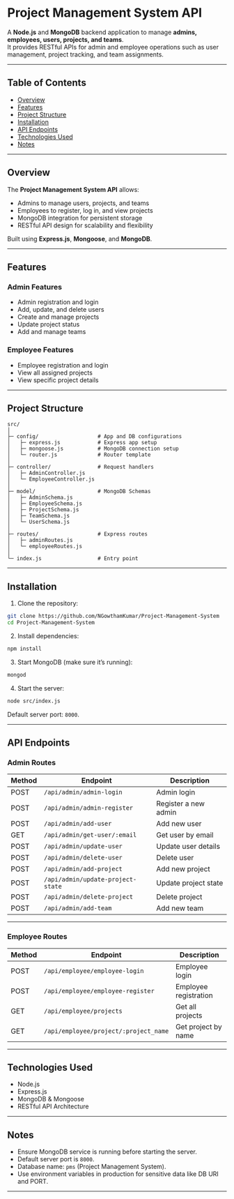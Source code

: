 # Project Management System API

A **Node.js** and **MongoDB** backend application to manage **admins, employees, users, projects, and teams**.  
It provides RESTful APIs for admin and employee operations such as user management, project tracking, and team assignments.

---

## Table of Contents

- [Overview](#overview)  
- [Features](#features)  
- [Project Structure](#project-structure)  
- [Installation](#installation)  
- [API Endpoints](#api-endpoints)  
- [Technologies Used](#technologies-used)  
- [Notes](#notes)  

---

## Overview

The **Project Management System API** allows:

- Admins to manage users, projects, and teams  
- Employees to register, log in, and view projects  
- MongoDB integration for persistent storage  
- RESTful API design for scalability and flexibility  

Built using **Express.js**, **Mongoose**, and **MongoDB**.

---

## Features

### Admin Features
- Admin registration and login  
- Add, update, and delete users  
- Create and manage projects  
- Update project status  
- Add and manage teams  

### Employee Features
- Employee registration and login  
- View all assigned projects  
- View specific project details  

---

## Project Structure

```
src/
│
├─ config/                   # App and DB configurations
│   ├─ express.js            # Express app setup
│   ├─ mongoose.js           # MongoDB connection setup
│   └─ router.js             # Router template
│
├─ controller/               # Request handlers
│   ├─ AdminController.js
│   └─ EmployeeController.js
│
├─ model/                    # MongoDB Schemas
│   ├─ AdminSchema.js
│   ├─ EmployeeSchema.js
│   ├─ ProjectSchema.js
│   ├─ TeamSchema.js
│   └─ UserSchema.js
│
├─ routes/                   # Express routes
│   ├─ adminRoutes.js
│   └─ employeeRoutes.js
│
└─ index.js                  # Entry point

```

---

## Installation

1. Clone the repository:

```bash
git clone https://github.com/NGowthamKumar/Project-Management-System
cd Project-Management-System
```

2. Install dependencies:

```bash
npm install
```

3. Start MongoDB (make sure it’s running):

```bash
mongod
```

4. Start the server:

```bash
node src/index.js
```

Default server port: `8000`.

---

## API Endpoints

### Admin Routes

| Method | Endpoint | Description |
|--------|-----------|-------------|
| POST   | `/api/admin/admin-login`            | Admin login |
| POST   | `/api/admin/admin-register`         | Register a new admin |
| POST   | `/api/admin/add-user`               | Add new user |
| GET    | `/api/admin/get-user/:email`        | Get user by email |
| POST   | `/api/admin/update-user`            | Update user details |
| POST   | `/api/admin/delete-user`            | Delete user |
| POST   | `/api/admin/add-project`            | Add new project |
| POST   | `/api/admin/update-project-state`   | Update project state |
| POST   | `/api/admin/delete-project`         | Delete project |
| POST   | `/api/admin/add-team`               | Add new team |

---

### Employee Routes

| Method | Endpoint | Description |
|--------|-----------|-------------|
| POST   | `/api/employee/employee-login`      | Employee login |
| POST   | `/api/employee/employee-register`   | Employee registration |
| GET    | `/api/employee/projects`            | Get all projects |
| GET    | `/api/employee/project/:project_name` | Get project by name |

---

## Technologies Used

- Node.js  
- Express.js  
- MongoDB & Mongoose  
- RESTful API Architecture  

---

## Notes

- Ensure MongoDB service is running before starting the server.  
- Default server port is `8000`.  
- Database name: `pms` (Project Management System).  
- Use environment variables in production for sensitive data like DB URI and PORT.

---
